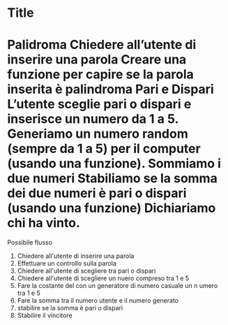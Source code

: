 Title
===
Palidroma
Chiedere all’utente di inserire una parola
Creare una funzione per capire se la parola inserita è palindroma
Pari e Dispari
L’utente sceglie pari o dispari e inserisce un numero da 1 a 5.
Generiamo un numero random (sempre da 1 a 5) per il computer (usando una funzione).
Sommiamo i due numeri
Stabiliamo se la somma dei due numeri è pari o dispari (usando una funzione)
Dichiariamo chi ha vinto.
===
Possibile flusso
1. Chiedere all'utente di inserire una parola
2. Effettuare un controllo sulla parola
3. Chiedere all'utente di scegliere tra pari o dispari
4. Chiedere all'utente di scegliere un nuero compreso tra 1 e 5
5. Fare la costante del con un generatore di numero casuale un n umero tra 1 e 5
6. Fare la somma tra il numero utente e il numero generato 
7. stabilire se la somma è pari o dispari
8. Stabilire il vincitore